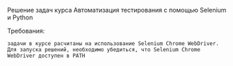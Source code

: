 Решение задач курса Автоматизация тестирования с помощью Selenium и Python

Требования:

    задачи в курсе расчитаны на использование Selenium Chrome WebDriver. Для запуска решений, необходимо убедиться, что Selenium Chrome WebDriver доступен в PATH
